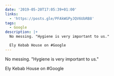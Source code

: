 ```yaml
---
date: '2019-05-20T17:05:39+01:00'
links:
  - 'https://posts.gle/PFAkWGPyJQV6UbRB8'
tags:
  - Google
description: |+
  No messing. "Hygiene is very important to us."

  Ely Kebab House on #Google
---
```

No messing. "Hygiene is very important to us."

Ely Kebab House on #Google

